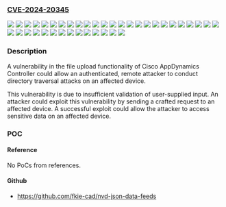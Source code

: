 ### [CVE-2024-20345](https://cve.mitre.org/cgi-bin/cvename.cgi?name=CVE-2024-20345)
![](https://img.shields.io/static/v1?label=Product&message=Cisco%20AppDynamics&color=blue)
![](https://img.shields.io/static/v1?label=Version&message=21.11.0%20&color=brightgreen)
![](https://img.shields.io/static/v1?label=Version&message=21.12.0%20&color=brightgreen)
![](https://img.shields.io/static/v1?label=Version&message=21.12.1%20&color=brightgreen)
![](https://img.shields.io/static/v1?label=Version&message=21.12.2%20&color=brightgreen)
![](https://img.shields.io/static/v1?label=Version&message=21.2.0%20&color=brightgreen)
![](https://img.shields.io/static/v1?label=Version&message=21.2.1%20&color=brightgreen)
![](https://img.shields.io/static/v1?label=Version&message=21.2.2%20&color=brightgreen)
![](https://img.shields.io/static/v1?label=Version&message=21.2.3%20&color=brightgreen)
![](https://img.shields.io/static/v1?label=Version&message=21.2.6%20&color=brightgreen)
![](https://img.shields.io/static/v1?label=Version&message=21.2.7%20&color=brightgreen)
![](https://img.shields.io/static/v1?label=Version&message=21.2.8%20&color=brightgreen)
![](https://img.shields.io/static/v1?label=Version&message=21.4.0%20&color=brightgreen)
![](https://img.shields.io/static/v1?label=Version&message=21.4.10%20&color=brightgreen)
![](https://img.shields.io/static/v1?label=Version&message=21.4.11%20&color=brightgreen)
![](https://img.shields.io/static/v1?label=Version&message=21.4.2%20&color=brightgreen)
![](https://img.shields.io/static/v1?label=Version&message=21.4.3%20&color=brightgreen)
![](https://img.shields.io/static/v1?label=Version&message=21.4.4%20&color=brightgreen)
![](https://img.shields.io/static/v1?label=Version&message=21.4.5%20&color=brightgreen)
![](https://img.shields.io/static/v1?label=Version&message=21.4.6%20&color=brightgreen)
![](https://img.shields.io/static/v1?label=Version&message=21.4.7%20&color=brightgreen)
![](https://img.shields.io/static/v1?label=Version&message=21.4.8%20&color=brightgreen)
![](https://img.shields.io/static/v1?label=Version&message=21.4.9%20&color=brightgreen)
![](https://img.shields.io/static/v1?label=Version&message=21.5.0%20&color=brightgreen)
![](https://img.shields.io/static/v1?label=Version&message=21.6.0%20&color=brightgreen)
![](https://img.shields.io/static/v1?label=Version&message=21.7.0%20&color=brightgreen)
![](https://img.shields.io/static/v1?label=Version&message=22.1.0%20&color=brightgreen)
![](https://img.shields.io/static/v1?label=Version&message=22.1.1%20&color=brightgreen)
![](https://img.shields.io/static/v1?label=Version&message=22.10.0%20&color=brightgreen)
![](https://img.shields.io/static/v1?label=Version&message=22.11.0%20&color=brightgreen)
![](https://img.shields.io/static/v1?label=Version&message=22.12.0%20&color=brightgreen)
![](https://img.shields.io/static/v1?label=Version&message=22.12.1%20&color=brightgreen)
![](https://img.shields.io/static/v1?label=Version&message=22.3.0%20&color=brightgreen)
![](https://img.shields.io/static/v1?label=Version&message=22.8.0%20&color=brightgreen)
![](https://img.shields.io/static/v1?label=Version&message=23.2.0%20&color=brightgreen)
![](https://img.shields.io/static/v1?label=Version&message=23.4.0%20&color=brightgreen)
![](https://img.shields.io/static/v1?label=Version&message=23.7.0%20&color=brightgreen)
![](https://img.shields.io/static/v1?label=Version&message=23.7.1%20&color=brightgreen)
![](https://img.shields.io/static/v1?label=Vulnerability&message=Path%20Traversal&color=brightgreen)

### Description

A vulnerability in the file upload functionality of Cisco AppDynamics Controller could allow an authenticated, remote attacker to conduct directory traversal attacks on an affected device.  This vulnerability is due to insufficient validation of user-supplied input. An attacker could exploit this vulnerability by sending a crafted request to an affected device. A successful exploit could allow the attacker to access sensitive data on an affected device.

### POC

#### Reference
No PoCs from references.

#### Github
- https://github.com/fkie-cad/nvd-json-data-feeds

